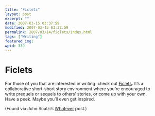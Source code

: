 ```yaml
---
title: "Ficlets"
layout: post
excerpt: ""
date: 2007-03-15 03:37:59
modified: 2007-03-15 03:37:59
permalink: 2007/03/14/ficlets/index.html
tags: ["Writing"]
featured_img: 
wpid: 339
---
```


# Ficlets

For those of you that are interested in writing: check out [Ficlets](http://ficlets.com/). It’s a collaborative short-short story environment where you’re encouraged to write prequels or sequels to others’ stories, or come up with your own. Have a peek. Maybe you’ll even get inspired.

(Found via John Scalzi’s [Whatever](http://www.scalzi.com/whatever/004951.html) post.)